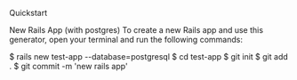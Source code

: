 Quickstart

New Rails App (with postgres)
To create a new Rails app and use this generator, open your terminal and run the following commands:

$ rails new test-app --database=postgresql
$ cd test-app
$ git init
$ git add .
$ git commit -m 'new rails app'
